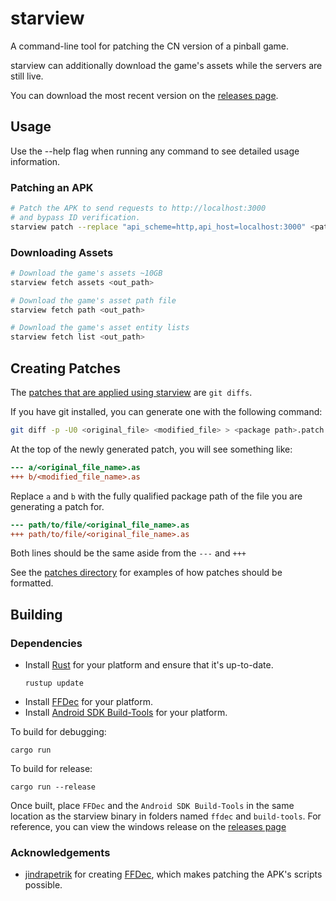 # starview
A command-line tool for patching the CN version of a pinball game.

starview can additionally download the game's assets while the servers are still live.

You can download the most recent version on the [releases page](https://github.com/duosii/starview/releases/latest).

## Usage
Use the --help flag when running any command to see detailed usage information.

### Patching an APK
```bash
# Patch the APK to send requests to http://localhost:3000
# and bypass ID verification.
starview patch --replace "api_scheme=http,api_host=localhost:3000" <path_to_original_apk> patched.apk
```

### Downloading Assets
```bash
# Download the game's assets ~10GB
starview fetch assets <out_path>

# Download the game's asset path file
starview fetch path <out_path>

# Download the game's asset entity lists
starview fetch list <out_path>
```

## Creating Patches
The [patches that are applied using starview](./patches) are `git diffs`.

If you have git installed, you can generate one with the following command:
```bash
git diff -p -U0 <original_file> <modified_file> > <package path>.patch
```

At the top of the newly generated patch, you will see something like:
```patch
--- a/<original_file_name>.as
+++ b/<modified_file_name>.as
```
Replace `a` and `b` with the fully qualified package path of the file you are generating a patch for.
```patch
--- path/to/file/<original_file_name>.as
+++ path/to/file/<original_file_name>.as
```
Both lines should be the same aside from the `---` and `+++`

See the [patches directory](./patches) for examples of how patches should be formatted.

## Building
### Dependencies
- Install [Rust](https://www.rust-lang.org/tools/install) for your platform and ensure that it's up-to-date.
  ```
  rustup update
  ```
- Install [FFDec](https://github.com/jindrapetrik/jpexs-decompiler/releases/tag/version24.0.1) for your platform.
- Install [Android SDK Build-Tools](https://androidsdkmanager.azurewebsites.net/build_tools.html) for your platform.

To build for debugging:
```
cargo run
```

To build for release:
```
cargo run --release
```

Once built, place `FFDec` and the  `Android SDK Build-Tools` in the same location as the starview binary in folders named `ffdec` and `build-tools`.
For reference, you can view the windows release on the [releases page](https://github.com/duosii/starview/releases/latest)

### Acknowledgements
- [jindrapetrik](https://github.com/jindrapetrik) for creating [FFDec](https://github.com/jindrapetrik/jpexs-decompiler), which makes patching the APK's scripts possible.